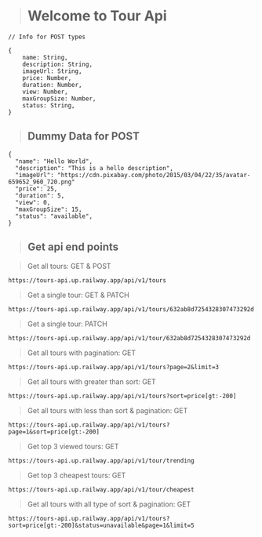 > # Welcome to Tour Api

`// Info for POST types`

```
{
    name: String,
    description: String,
    imageUrl: String,
    price: Number,
    duration: Number,
    view: Number,
    maxGroupSize: Number,
    status: String,
}
```

> ## Dummy Data for POST

```
{
  "name": "Hello World",
  "description": "This is a hello description",
  "imageUrl": "https://cdn.pixabay.com/photo/2015/03/04/22/35/avatar-659652_960_720.png"
  "price": 25,
  "duration": 5,
  "view": 0,
  "maxGroupSize": 15,
  "status": "available",
}
```

> ## Get api end points

> Get all tours: GET & POST

```
https://tours-api.up.railway.app/api/v1/tours

```

> Get a single tour: GET & PATCH

```
https://tours-api.up.railway.app/api/v1/tours/632ab8d7254328307473292d

```

> Get a single tour: PATCH

```
https://tours-api.up.railway.app/api/v1/tour/632ab8d7254328307473292d

```

> Get all tours with pagination: GET

```
https://tours-api.up.railway.app/api/v1/tours?page=2&limit=3

```

> Get all tours with greater than sort: GET

```
https://tours-api.up.railway.app/api/v1/tours?sort=price[gt:-200]

```

> Get all tours with less than sort & pagination: GET

```
https://tours-api.up.railway.app/api/v1/tours?page=1&sort=price[gt:-200]

```

> Get top 3 viewed tours: GET

```
https://tours-api.up.railway.app/api/v1/tour/trending

```

> Get top 3 cheapest tours: GET

```
https://tours-api.up.railway.app/api/v1/tour/cheapest

```

> Get all tours with all type of sort & pagination: GET

```
https://tours-api.up.railway.app/api/v1/tours?sort=price[gt:-200]&status=unavailable&page=1&limit=5

```
